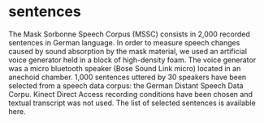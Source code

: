 # sentences
The Mask Sorbonne Speech Corpus (MSSC) consists in 2,000 recorded sentences in German language. In order to measure speech changes caused by sound absorption by the mask material, we used an artificial voice generator held in a block of high-density foam. The voice generator was a micro bluetooth speaker (Bose Sound Link micro) located in an anechoid chamber. 1,000 sentences uttered by 30 speakers have been selected from a speech data corpus: the German Distant Speech Data Corpu. Kinect Direct Access recording conditions have been chosen and textual transcript was not used. The list of selected sentences is available here.
